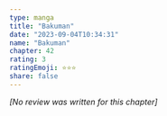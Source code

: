 ```yaml
---
type: manga
title: "Bakuman"
date: "2023-09-04T10:34:31"
name: "Bakuman"
chapter: 42
rating: 3
ratingEmoji: ⭐️⭐️⭐️
share: false
---
```


_[No review was written for this chapter]_
